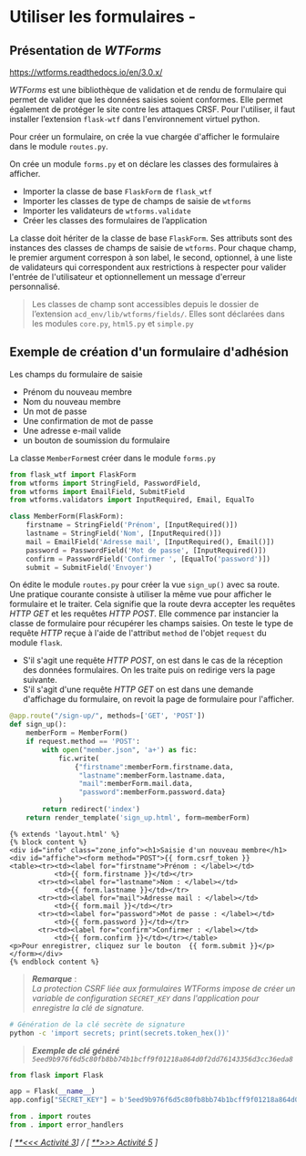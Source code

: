 # Utiliser les formulaires - 

## Présentation de *WTForms* 

https://wtforms.readthedocs.io/en/3.0.x/

*WTForms* est une bibliothèque de validation et de rendu de formulaire qui permet de valider que les données saisies soient conformes. Elle permet également de protéger le site contre les attaques CRSF.
Pour l'utiliser, il faut installer l’extension `flask-wtf` dans l'environnement virtuel python. 

Pour créer un formulaire, on crée la vue chargée d'afficher le formulaire dans le module `routes.py`. 

On crée un module `forms.py` et on déclare les classes des formulaires à afficher. 

- Importer la classe de base `FlaskForm` de `flask_wtf`
- Importer les classes de type de champs de saisie de `wtforms`
- Importer les validateurs de `wtforms.validate`
- Créer les classes des formulaires de l’application

La classe doit hériter de la classe de base `FlaskForm`. Ses attributs sont des instances des classes de champs de saisie de `wtforms`. Pour chaque champ, le premier argument correspon à son label, le second, optionnel, à une liste de validateurs qui correspondent aux restrictions à respecter pour valider l'entrée de l'utilisateur et optionnellement un message d'erreur personnalisé.

> Les classes de champ sont accessibles depuis le dossier de l’extension `acd_env/lib/wtforms/fields/`. Elles sont déclarées dans les modules `core.py`, `html5.py` et `simple.py` 

## Exemple de création d'un formulaire d'adhésion

Les champs du formulaire de saisie 
- Prénom du nouveau membre
- Nom du nouveau membre
- Un mot de passe
- Une confirmation de mot de passe
- Une adresse e-mail valide
- un bouton de soumission du formulaire

La classe `MemberForm`est créer dans le module `forms.py`

```python
from flask_wtf import FlaskForm
from wtforms import StringField, PasswordField,
from wtforms import EmailField, SubmitField
from wtforms.validators import InputRequired, Email, EqualTo

class MemberForm(FlaskForm):
    firstname = StringField('Prénom', [InputRequired()])
    lastname = StringField('Nom', [InputRequired()])
    mail = EmailField('Adresse mail', [InputRequired(), Email()])
    password = PasswordField('Mot de passe', [InputRequired()])
    confirm = PasswordField('Confirmer ', [EqualTo('password')])
    submit = SubmitField('Envoyer')
```

On édite le module `routes.py` pour créer la vue `sign_up()` avec sa route. Une pratique courante consiste à utiliser la même vue pour afficher le formulaire et le traiter. Cela signifie que la route devra accepter les requêtes *HTTP GET* et les requêtes *HTTP POST*. Elle commence par instancier la classe de formulaire pour récupérer les champs saisies. On teste le type de requête *HTTP* reçue à l'aide de l'attribut `method` de l'objet `request` du module `flask`. 

- S'il s'agit une requête *HTTP POST*, on est dans le cas de la réception des données formulaires. On les traite puis on redirige vers la page suivante.
- S'il s'agit d'une requête *HTTP GET* on est dans une demande d'affichage du formulaire, on revoit la page de formulaire pour l'afficher.

```python
@app.route("/sign-up/", methods=['GET', 'POST'])
def sign_up():
    memberForm = MemberForm()
    if request.method == 'POST':
        with open("member.json", 'a+') as fic:
            fic.write(
                {"firstname":memberForm.firstname.data,
                 "lastname":memberForm.lastname.data,
                 "mail":memberForm.mail.data,
                 "password":memberForm.password.data}
            )
        return redirect('index')            
    return render_template('sign_up.html', form=memberForm)
```

```jinja
{% extends 'layout.html' %}
{% block content %}
<div id="info" class="zone_info"><h1>Saisie d'un nouveau membre</h1>
<div id="affiche"><form method="POST">{{ form.csrf_token }}
<table><tr><td><label for="firstname">Prénom : </label></td>
           <td>{{ form.firstname }}</td></tr>
       <tr><td><label for="lastname">Nom : </label></td>
           <td>{{ form.lastname }}</td></tr>
       <tr><td><label for="mail">Adresse mail : </label></td>
           <td>{{ form.mail }}</td></tr>
       <tr><td><label for="password">Mot de passe : </label></td>
           <td>{{ form.password }}</td></tr>
       <tr><td><label for="confirm">Confirmer : </label></td>
           <td>{{ form.confirm }}</td></tr></table>
<p>Pour enregistrer, cliquez sur le bouton  {{ form.submit }}</p>
</form></div>
{% endblock content %}
```

> **_Remarque_** :<br/>_La protection CSRF liée aux formulaires WTForms impose de créer un variable de configuration `SECRET_KEY` dans l'application pour enregistre la clé de signature._

```bash
# Génération de la clé secrète de signature
python -c 'import secrets; print(secrets.token_hex())'
```
> **_Exemple de clé généré_**<br/> _`5eed9b976f6d5c80fb8bb74b1bcff9f01218a864d0f2dd76143356d3cc36eda8`_

```python
from flask import Flask

app = Flask(__name__)
app.config["SECRET_KEY"] = b'5eed9b976f6d5c80fb8bb74b1bcff9f01218a864d0f2dd76143356d3cc36eda8'

from . import routes 
from . import error_handlers
```

_[ [**<<< Activité 3](part5_HTTP-redirect-error.md)] / [ [**>>> Activité 5](part7_context.md) ]_
